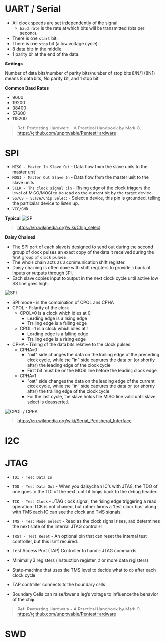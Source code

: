 # UART / Serial

* All clock speeds are set independently of the signal
   * `baud rate` is the rate at which bits will be transmitted (bits per second).
* There is one `start` bit.
* There is one `stop` bit (a low voltage cycle).
* 8 data bits in the middle.
* 1 parity bit at the end of the data.

**Settings**

Number of data bits/number of parity bits/number of stop bits
8/N/1 (8N1) means 8 data bits, No parity bit, and 1 stop bit

**Common Baud Rates**

* 9600
* 19200
* 38400
* 57600
* 115200

> Ref: Pentesting Hardware - A Practical Handbook by Mark C. https://github.com/unprovable/PentestHardware

# SPI

* `MISO - Master In Slave Out` - Data flow from the slave units to the master unit
* `MOSI - Master Out Slave In` - Data flow from the
master unit to the slave units
* `SCLK - The clock signal pin` - Rising edge of the clock triggers the level of MISO/MOSI to be read as the current bit by the target device.
* `SS/CS - Slave/Chip Select` - Select a device, this pin is grounded, telling the particular device to listen up.
* `VCC/GND`

**Typical**
![SPI](https://upload.wikimedia.org/wikipedia/commons/thumb/f/fc/SPI_three_slaves.svg/545px-SPI_three_slaves.svg.png)
> https://en.wikipedia.org/wiki/Chip_select

**Daisy Chained**

* The SPI port of each slave is designed to send out during the second group of clock pulses an exact copy of the data it received during the first group of clock pulses.
* The whole chain acts as a communication shift register.
* Daisy chaining is often done with shift registers to provide a bank of inputs or outputs through SPI.
* Each slave copies input to output in the next clock cycle until active low SS line goes high.

![SPI](https://upload.wikimedia.org/wikipedia/commons/thumb/9/97/SPI_three_slaves_daisy_chained.svg/545px-SPI_three_slaves_daisy_chained.svg.png)

* SPI mode - is the combination of CPOL and CPHA
* CPOL - Polarity of the clock
   * CPOL=0 is a clock which idles at 0
      * Leading edge is a rising edge
      * Trailing edge is a falling edge
   * CPOL=1 is a clock which idles at 1
      * Leading edge is a falling edge
      * Trailing edge is a rising edge
* CPHA - Timing of the data bits relative to the clock pulses
   * CPHA=0
      * "out" side changes the data on the trailing edge of the preceding clock cycle, while the "in" side captures the data on (or shortly after) the leading edge of the clock cycle
      * First bit must be on the MOSI line before the leading clock edge
   * CPHA=1
      * "out" side changes the data on the leading edge of the current clock cycle, while the "in" side captures the data on (or shortly after) the trailing edge of the clock cycle
      * For the last cycle, the slave holds the MISO line valid until slave select is deasserted.

![CPOL / CPHA](https://upload.wikimedia.org/wikipedia/commons/thumb/6/6b/SPI_timing_diagram2.svg/645px-SPI_timing_diagram2.svg.png)
> https://en.wikipedia.org/wiki/Serial_Peripheral_Interface

# I2C

# JTAG

* `TDI - Test Data In`
* `TDO - Test Data Out` - When you daisychain IC’s with JTAG, the TDO of one goes to the TDI of the next, until it loops back to the debug header.
* `TCK - Test Clock` - JTAG clock signal, the rising edge triggering a read operation. TCK is not chained, but rather forms a ’test clock bus’ along with TMS each IC can see the clock and TMS signals.
* `TMS - Test Mode Select` - Read as the clock signal rises, and determines the next state of the internal JTAG controller
* `TRST - Test Reset` - An optional pin that can reset the internal test controller, but this isn’t required.


* Test Access Port (TAP) Controller to handle JTAG commands
* Minimally 3 registers (instruction register, 2 or more data registers)
* State-machine that uses the TMS level to decide what to do after each clock cycle
* TAP controller connects to the boundary cells
* Boundary Cells can raise/lower a leg’s voltage to influence the behavior of the chip

> Ref: Pentesting Hardware - A Practical Handbook by Mark C. https://github.com/unprovable/PentestHardware

# SWD
